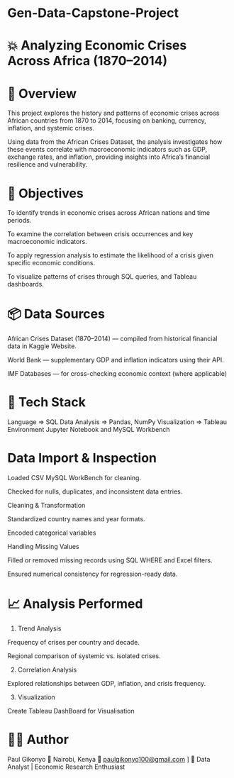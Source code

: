 # Gen-Data-Capstone-Project

# 💥 Analyzing Economic Crises Across Africa (1870–2014)
# 🧠 Overview

This project explores the history and patterns of economic crises across African countries from 1870 to 2014, focusing on banking, currency, inflation, and systemic crises.

Using data from the African Crises Dataset, the analysis investigates how these events correlate with macroeconomic indicators such as GDP, exchange rates, and inflation, providing insights into Africa’s financial resilience and vulnerability.

# 🎯 Objectives

To identify trends in economic crises across African nations and time periods.

To examine the correlation between crisis occurrences and key macroeconomic indicators.

To apply regression analysis to estimate the likelihood of a crisis given specific economic conditions.

To visualize patterns of crises through SQL queries, and Tableau dashboards.

# 📦 Data Sources

African Crises Dataset (1870–2014) — compiled from historical financial data in Kaggle Website.

World Bank — supplementary GDP and inflation indicators using their API.

IMF Databases — for cross-checking economic context (where applicable)

# 🧰 Tech Stack                   
Language =>	SQL
Data Analysis =>	Pandas, NumPy
Visualization	=> Tableau
Environment	Jupyter Notebook and MySQL Workbench 

# Data Import & Inspection

Loaded CSV MySQL WorkBench for cleaning.

Checked for nulls, duplicates, and inconsistent data entries.

Cleaning & Transformation

Standardized country names and year formats.

Encoded categorical variables 

Handling Missing Values

Filled or removed missing records using SQL WHERE and Excel filters.

Ensured numerical consistency for regression-ready data.

# 📈 Analysis Performed
1. Trend Analysis

Frequency of crises per country and decade.

Regional comparison of systemic vs. isolated crises.

2. Correlation Analysis

Explored relationships between GDP, inflation, and crisis frequency.

3. Visualization

Create  Tableau DashBoard for Visualisation


# 👨‍💻 Author

Paul Gikonyo
📍 Nairobi, Kenya
📧 paulgikonyo100@gmail.com
]
💼 Data Analyst | Economic Research Enthusiast
